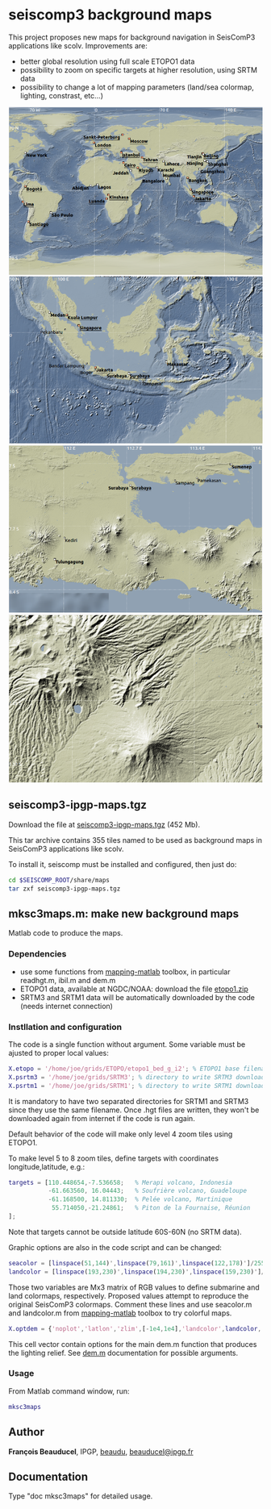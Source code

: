 # seiscomp3 background maps

This project proposes new maps for background navigation in SeisComP3 applications like scolv. Improvements are:
* better global resolution using full scale ETOPO1 data
* possibility to zoom on specific targets at higher resolution, using SRTM data
* possibility to change a lot of mapping parameters (land/sea colormap, lighting, constrast, etc...)

![zoom level 0](mksc3maps_screenshot_level0.png)
![zoom level 3](mksc3maps_screenshot_level3.png)
![zoom level 5](mksc3maps_screenshot_level5.png)
![zoom level 8](mksc3maps_screenshot_level8.png)

## seiscomp3-ipgp-maps.tgz

Download the file at [seiscomp3-ipgp-maps.tgz](http://www.ipgp.fr/~beaudu/download/seiscomp3-ipgp-maps.tgz)  (452 Mb).

This tar archive contains 355 tiles named to be used as background maps in SeisComP3 applications like scolv.

To install it, seiscomp must be installed and configured, then just do:
```sh
cd $SEISCOMP_ROOT/share/maps
tar zxf seiscomp3-ipgp-maps.tgz
```

## mksc3maps.m: make new background maps

Matlab code to produce the maps.

### Dependencies

* use some functions from [mapping-matlab](https://github.com/IPGP/mapping-matlab) toolbox, in particular readhgt.m, ibil.m and dem.m
* ETOPO1 data, available at NGDC/NOAA: download the file [etopo1.zip](https://www.ngdc.noaa.gov/mgg/global/relief/ETOPO1/data/bedrock/grid_registered/binary/etopo1_bed_g_i2.zip)
* SRTM3 and SRTM1 data will be automatically downloaded by the code (needs internet connection)

### Instllation and configuration

The code is a single function without argument. Some variable must be ajusted to proper local values:
```matlab
X.etopo = '/home/joe/grids/ETOPO/etopo1_bed_g_i2'; % ETOPO1 base filename (.bin and .hdr) 
X.psrtm3 = '/home/joe/grids/SRTM3'; % directory to write SRTM3 downloaded files
X.psrtm1 = '/home/joe/grids/SRTM1'; % directory to write SRTM1 downloaded files
```
It is mandatory to have two separated directories for SRTM1 and SRTM3 since they use the same filename. Once .hgt files are written, they won't be downloaded again from internet if the code is run again.

Default behavior of the code will make only level 4 zoom tiles using ETOPO1.

To make level 5 to 8 zoom tiles, define targets with coordinates longitude,latitude, e.g.:
```matlab
targets = [110.448654,-7.536658;   % Merapi volcano, Indonesia
           -61.663560, 16.04443;   % Soufrière volcano, Guadeloupe
           -61.168500, 14.811330;  % Pelée volcano, Martinique
            55.714050,-21.24861;   % Piton de la Fournaise, Réunion
];
```
Note that targets cannot be outside latitude 60S-60N (no SRTM data).

Graphic options are also in the code script and can be changed:
```matlab
seacolor = [linspace(51,144)',linspace(79,161)',linspace(122,178)']/255;
landcolor = [linspace(193,230)',linspace(194,230)',linspace(159,230)']/255;
```
Those two variables are Mx3 matrix of RGB values to define submarine and land colormaps, respectively. Proposed values attempt to reproduce the original SeisComP3 colormaps. Comment these lines and use seacolor.m and landcolor.m from [mapping-matlab](https://github.com/IPGP/mapping-matlab) toolbox to try colorful maps.

```matlab
X.optdem = {'noplot','latlon','zlim',[-1e4,1e4],'landcolor',landcolor,'seacolor',seacolor,'lake','interp'};
```
This cell vector contain options for the main dem.m function that produces the lighting relief. See [dem.m](https://github.com/IPGP/mapping-matlab/blob/master/dem/dem.m) documentation for possible arguments.


### Usage

From Matlab command window, run:
```matlab
mksc3maps
```


## Author
**François Beauducel**, IPGP, [beaudu](https://github.com/beaudu), beauducel@ipgp.fr 

## Documentation
Type "doc mksc3maps" for detailed usage.
